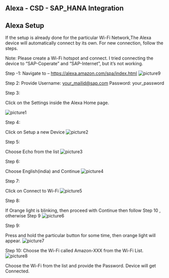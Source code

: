 ## Alexa - CSD - SAP_HANA Integration
  
## Alexa Setup

If the setup is already done for the particular Wi-Fi Network,The Alexa device will automatically connect by its own.
For new connection, follow the steps.

Note: Please create a Wi-Fi hotspot and connect. I tried connecting the device to “SAP-Coperate” and “SAP-Internet”, but it’s not working.

Step -1:
Navigate to – https://alexa.amazon.com/spa/index.html
![picture9](https://github.wdf.sap.corp/storage/user/21882/files/c463129a-7ac6-11e8-81db-447c1df6de6e)

Step 2:
Provide Username: your_mailid@sap.com
	Password: your_password


Step 3:

Click on the Settings inside the Alexa Home page.


![picture1](https://github.wdf.sap.corp/storage/user/21882/files/64fa4b16-7ac6-11e8-852f-00d3eec3b18d)


Step 4:

Click on Setup a new Device
![picture2](https://github.wdf.sap.corp/storage/user/21882/files/65a07d92-7ac6-11e8-98cd-0fa895915c4e)


Step 5:

Choose Echo from the list
![picture3](https://github.wdf.sap.corp/storage/user/21882/files/667ea7de-7ac6-11e8-84b2-1b57cb5d7f16)


Step 6:

Choose English(india) and Continue
![picture4](https://github.wdf.sap.corp/storage/user/21882/files/66d538f6-7ac6-11e8-8379-16e025517c99)

Step 7:

Click on Connect to Wi-Fi
![picture5](https://github.wdf.sap.corp/storage/user/21882/files/672d923a-7ac6-11e8-96cf-d0d3b17894c3)

Step 8:

If Orange light is blinking, then proceed with Continue then follow Step 10 , otherwise Step 9
![picture6](https://github.wdf.sap.corp/storage/user/21882/files/679c04d6-7ac6-11e8-9d04-b9eb87eee8fc)

Step 9:

Press and hold the particular button for some time, then orange light will appear.
![picture7](https://github.wdf.sap.corp/storage/user/21882/files/680ccc02-7ac6-11e8-9a35-99aff9568930)


Step 10:
Choose the Wi-Fi called Amazon-XXX from the Wi-Fi List.
![picture8](https://github.wdf.sap.corp/storage/user/21882/files/68b529ce-7ac6-11e8-9f9e-f7613ae750b1)


Choose the Wi-Fi from the list and provide the Password. Device will get Connected.




